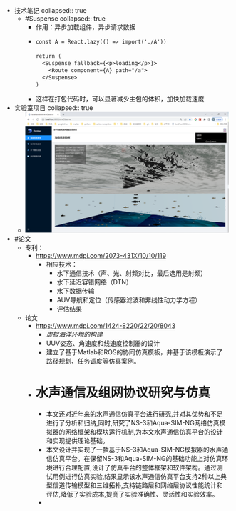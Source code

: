 - 技术笔记
  collapsed:: true
	- #Suspense
	  collapsed:: true
		- 作用：异步加载组件，异步请求数据
		- ```
		  const A = React.lazy(() => import('./A'))
		  
		  return (
		    <Suspense fallback={<p>loading</p>}>
		      <Route component={A} path="/a">
		    </Suspense>
		  )
		  
		  ```
		- 这样在打包代码时，可以显著减少主包的体积，加快加载速度
- 实验室项目
  collapsed:: true
	- ![image.png](../assets/image_1669343899578_0.png)
- #论文
	- 专利：
		- https://www.mdpi.com/2073-431X/10/10/119
			- 相应技术：
				- 水下通信技术（声、光、射频对比，最后选用是射频）
				- 水下延迟容错网络（DTN）
				- 水下数据传输
				- AUV导航和定位（传感器滤波和非线性动力学方程）
				- 评估结果
	- 论文
		- https://www.mdpi.com/1424-8220/22/20/8043
			- *虚拟海洋环境的构建*
			- UUV姿态、角速度和线速度控制器的设计
			- 建立了基于Matlab和ROS的协同仿真模板，并基于该模板演示了路径规划、任务调度等仿真案例。
		- # 水声通信及组网协议研究与仿真
			- 本文还对近年来的水声通信仿真平台进行研究,并对其优势和不足进行了分析和归纳,同时,研究了NS-3和Aqua-SIM-NG网络仿真模拟器的网络框架和模块运行机制,为本文水声通信仿真平台的设计和实现提供理论基础。
			- 本文设计并实现了一款基于NS-3和Aqua-SIM-NG模拟器的水声通信仿真平台。在保留NS-3和Aqua-SIM-NG的基础功能上对仿真环境进行合理配置,设计了仿真平台的整体框架和软件架构。通过测试用例进行仿真实验,结果显示该水声通信仿真平台支持2种以上典型信道传输模型和三维拓扑,支持链路层和网络层协议性能统计和评估,降低了实验成本,提高了实验准确性、灵活性和实验效率。
			-